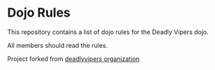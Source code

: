 Dojo Rules
==========

This repository contains a list of dojo rules for the Deadly Vipers dojo.

All members should read the rules.

Project forked from [deadlyvipers organization](https://github.com/deadlyvipers)

